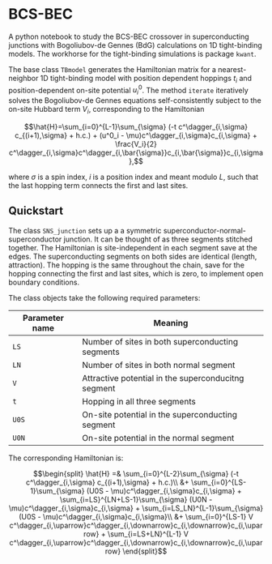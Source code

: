 # BCS-BEC

A python notebook to study the BCS-BEC crossover in superconducting junctions with Bogoliubov-de Gennes (BdG) calculations on 1D tight-binding models. The workhorse for the tight-binding simulations is package `kwant`.

The base class `TBmodel` generates the Hamiltonian matrix for a nearest-neighbor 1D tight-binding model with position dependent hoppings $t_i$ and position-dependent on-site potential $u^0_i$. The method `iterate` iteratively solves the Bogoliubov-de Gennes equations self-consistently subject to the on-site Hubbard term $V_i$, corresponding to the Hamiltonian

$$\hat{H}=\sum_{i=0}^{L-1}\sum_{\sigma} (-t c^\dagger_{i,\sigma} c_{(i+1),\sigma} + h.c.) + (u^0_i - \mu)c^\dagger_{i,\sigma}c_{i,\sigma} + \frac{V_i}{2} c^\dagger_{i,\sigma}c^\dagger_{i,\bar{\sigma}}c_{i,\bar{\sigma}}c_{i,\sigma},$$

where $\sigma$ is a spin index, $i$ is a position index and meant modulo $L$, such that the last hopping term connects the first and last sites. 

## Quickstart

The class `SNS_junction` sets up a a symmetric superconductor-normal-superconductor junction. It can be thought of as three segments stitched together. The Hamiltonian is site-independent in each segment save at the edges. The superconducting segments on both sides are identical (length, attraction). The hopping is the same throughout the chain, save for the hopping connecting the first and last sites, which is zero, to implement open boundary conditions.

The class objects take the following required parameters:

| Parameter name | Meaning |
|------|----------|
|`LS`|Number of sites in both superconducting segments|
|`LN`|Number of sites in both normal segment|
|`V`|Attractive potential in the superconducitng segment|
|`t`|Hopping in all three segments|
|`U0S`|On-site potential in the superconducting segment|
|`U0N`|On-site potential in the normal segment|

The corresponding Hamiltonian is:

$$\begin{split}
\hat{H} =& \sum_{i=0}^{L-2}\sum_{\sigma} (-t c^\dagger_{i,\sigma} c_{(i+1),\sigma} + h.c.)\\
        &+ \sum_{i=0}^{LS-1}\sum_{\sigma} (U0S - \mu)c^\dagger_{i,\sigma}c_{i,\sigma} + \sum_{i=LS}^{LN+LS-1}\sum_{\sigma} (U0N - \mu)c^\dagger_{i,\sigma}c_{i,\sigma} + \sum_{i=LS_LN}^{L-1}\sum_{\sigma} (U0S - \mu)c^\dagger_{i,\sigma}c_{i,\sigma}\\
        &+ \sum_{i=0}^{LS-1} V c^\dagger_{i,\uparrow}c^\dagger_{i,\downarrow}c_{i,\downarrow}c_{i,\uparrow} + \sum_{i=LS+LN}^{L-1} V c^\dagger_{i,\uparrow}c^\dagger_{i,\downarrow}c_{i,\downarrow}c_{i,\uparrow}
\end{split}$$

